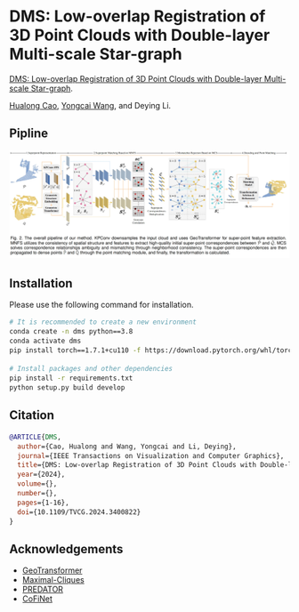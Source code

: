 # DMS: Low-overlap Registration of 3D Point Clouds with Double-layer Multi-scale Star-graph

[DMS: Low-overlap Registration of 3D Point Clouds with Double-layer Multi-scale Star-graph](https://ieeexplore.ieee.org/document/10530423).

[Hualong Cao](https://scholar.google.com/citations?user=Vh-QasEAAAAJ), [Yongcai Wang](https://in.ruc.edu.cn/yjdw_yc/js/ycw.html), and Deying Li.

## Pipline
![](assets/pipline.png)

## Installation

Please use the following command for installation.

```bash
# It is recommended to create a new environment
conda create -n dms python==3.8
conda activate dms
pip install torch==1.7.1+cu110 -f https://download.pytorch.org/whl/torch_stable.html

# Install packages and other dependencies
pip install -r requirements.txt
python setup.py build develop
```


## Citation

```bibtex
@ARTICLE{DMS,
  author={Cao, Hualong and Wang, Yongcai and Li, Deying},
  journal={IEEE Transactions on Visualization and Computer Graphics}, 
  title={DMS: Low-overlap Registration of 3D Point Clouds with Double-layer Multi-scale Star-graph}, 
  year={2024},
  volume={},
  number={},
  pages={1-16},
  doi={10.1109/TVCG.2024.3400822}
}

```

## Acknowledgements

- [GeoTransformer](https://github.com/qinzheng93/GeoTransformer)
- [Maximal-Cliques](https://github.com/zhangxy0517/3D-Registration-with-Maximal-Cliques)
- [PREDATOR](https://github.com/prs-eth/OverlapPredator)
- [CoFiNet](https://github.com/haoyu94/Coarse-to-fine-correspondences)
